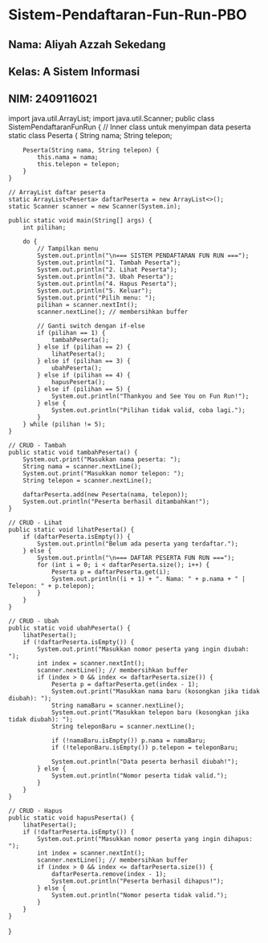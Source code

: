 # Sistem-Pendaftaran-Fun-Run-PBO

## Nama: Aliyah Azzah Sekedang
## Kelas: A Sistem Informasi
## NIM: 2409116021

import java.util.ArrayList;
import java.util.Scanner;
public class SistemPendaftaranFunRun {
    // Inner class untuk menyimpan data peserta
    static class Peserta {
        String nama;
        String telepon;

        Peserta(String nama, String telepon) {
            this.nama = nama;
            this.telepon = telepon;
        }
    }

    // ArrayList daftar peserta
    static ArrayList<Peserta> daftarPeserta = new ArrayList<>();
    static Scanner scanner = new Scanner(System.in);

    public static void main(String[] args) {
        int pilihan;

        do {
            // Tampilkan menu
            System.out.println("\n=== SISTEM PENDAFTARAN FUN RUN ===");
            System.out.println("1. Tambah Peserta");
            System.out.println("2. Lihat Peserta");
            System.out.println("3. Ubah Peserta");
            System.out.println("4. Hapus Peserta");
            System.out.println("5. Keluar");
            System.out.print("Pilih menu: ");
            pilihan = scanner.nextInt();
            scanner.nextLine(); // membersihkan buffer

            // Ganti switch dengan if-else
            if (pilihan == 1) {
                tambahPeserta();
            } else if (pilihan == 2) {
                lihatPeserta();
            } else if (pilihan == 3) {
                ubahPeserta();
            } else if (pilihan == 4) {
                hapusPeserta();
            } else if (pilihan == 5) {
                System.out.println("Thankyou and See You on Fun Run!");
            } else {
                System.out.println("Pilihan tidak valid, coba lagi.");
            }
        } while (pilihan != 5);
    }

    // CRUD - Tambah
    public static void tambahPeserta() {
        System.out.print("Masukkan nama peserta: ");
        String nama = scanner.nextLine();
        System.out.print("Masukkan nomor telepon: ");
        String telepon = scanner.nextLine();

        daftarPeserta.add(new Peserta(nama, telepon));
        System.out.println("Peserta berhasil ditambahkan!");
    }

    // CRUD - Lihat
    public static void lihatPeserta() {
        if (daftarPeserta.isEmpty()) {
            System.out.println("Belum ada peserta yang terdaftar.");
        } else {
            System.out.println("\n=== DAFTAR PESERTA FUN RUN ===");
            for (int i = 0; i < daftarPeserta.size(); i++) {
                Peserta p = daftarPeserta.get(i);
                System.out.println((i + 1) + ". Nama: " + p.nama + " | Telepon: " + p.telepon);
            }
        }
    }

    // CRUD - Ubah
    public static void ubahPeserta() {
        lihatPeserta();
        if (!daftarPeserta.isEmpty()) {
            System.out.print("Masukkan nomor peserta yang ingin diubah: ");
            int index = scanner.nextInt();
            scanner.nextLine(); // membersihkan buffer
            if (index > 0 && index <= daftarPeserta.size()) {
                Peserta p = daftarPeserta.get(index - 1);
                System.out.print("Masukkan nama baru (kosongkan jika tidak diubah): ");
                String namaBaru = scanner.nextLine();
                System.out.print("Masukkan telepon baru (kosongkan jika tidak diubah): ");
                String teleponBaru = scanner.nextLine();

                if (!namaBaru.isEmpty()) p.nama = namaBaru;
                if (!teleponBaru.isEmpty()) p.telepon = teleponBaru;

                System.out.println("Data peserta berhasil diubah!");
            } else {
                System.out.println("Nomor peserta tidak valid.");
            }
        }
    }

    // CRUD - Hapus
    public static void hapusPeserta() {
        lihatPeserta();
        if (!daftarPeserta.isEmpty()) {
            System.out.print("Masukkan nomor peserta yang ingin dihapus: ");
            int index = scanner.nextInt();
            scanner.nextLine(); // membersihkan buffer
            if (index > 0 && index <= daftarPeserta.size()) {
                daftarPeserta.remove(index - 1);
                System.out.println("Peserta berhasil dihapus!");
            } else {
                System.out.println("Nomor peserta tidak valid.");
            }
        }
    }   
}
